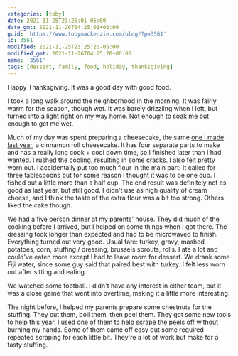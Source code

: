 ```yaml
---
categories: [toby]
date: 2021-11-25T23:25:01-05:00
date_gmt: 2021-11-26T04:25:01+00:00
guid: 'https://www.tobymackenzie.com/blog/?p=3561'
id: 3561
modified: 2021-11-25T23:25:20-05:00
modified_gmt: 2021-11-26T04:25:20+00:00
name: '3561'
tags: [dessert, family, food, holiday, thanksgiving]
---
```


Happy Thanksgiving.  It was a good day with good food.

<!--more-->

I took a long walk around the neighborhood in the morning.  It was fairly warm for the season, though wet.  It was barely drizzling when I left, but turned into a light right on my way home.  Not enough to soak me but enough to get me wet.

Much of my day was spent preparing a cheesecake, the same [one I made last year](/blog/2020/12/15/3170/), a cinnamon roll cheesecake.  It has four separate parts to make and has a really long cook + cool down time, so I finished later than I had wanted.  I rushed the cooling, resulting in some cracks.  I also felt pretty worn out.  I accidentally put too much flour in the main part:  It called for three tablespoons but for some reason I thought it was to be one cup.  I fished out a little more than a half cup.  The end result was definitely not as good as last year, but still good.  I didn't use as high quality of cream cheese, and I think the taste of the extra flour was a bit too strong.  Others liked the cake though.

We had a five person dinner at my parents' house.  They did much of the cooking before I arrived, but I helped on some things when I got there.  The dressing took longer than expected and had to be microwaved to finish.  Everything turned out very good.  Usual fare: turkey, gravy, mashed potatoes, corn, stuffing / dressing, brussels sprouts, rolls.  I ate a lot and could've eaten more except I had to leave room for dessert.  We drank some Fiji water, since some guy said that paired best with turkey.  I felt less worn out after sitting and eating.

We watched some football.  I didn't have any interest in either team, but it was a close game that went into overtime, making it a little more interesting.

The night before, I helped my parents prepare some chestnuts for the stuffing.  They cut them, boil them, then peel them.  They got some new tools to help this year.  I used one of them to help scrape the peels off without burning my hands.  Some of them came off easy but some required repeated scraping for each little bit.  They're a lot of work but make for a tasty stuffing.
